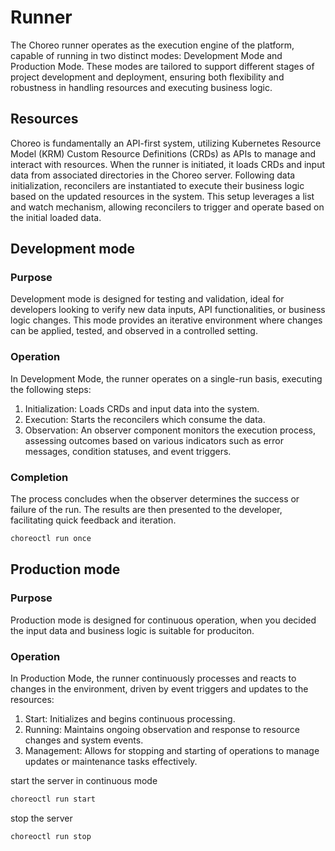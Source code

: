 # Runner

The Choreo runner operates as the execution engine of the platform, capable of running in two distinct modes: Development Mode and Production Mode. These modes are tailored to support different stages of project development and deployment, ensuring both flexibility and robustness in handling resources and executing business logic.

## Resources

Choreo is fundamentally an API-first system, utilizing Kubernetes Resource Model (KRM) Custom Resource Definitions (CRDs) as APIs to manage and interact with resources. When the runner is initiated, it loads CRDs and input data from associated directories in the Choreo server. Following data initialization, reconcilers are instantiated to execute their business logic based on the updated resources in the system. This setup leverages a list and watch mechanism, allowing reconcilers to trigger and operate based on the initial loaded data.

## Development mode

### Purpose

Development mode is designed for testing and validation, ideal for developers looking to verify new data inputs, API functionalities, or business logic changes. This mode provides an iterative environment where changes can be applied, tested, and observed in a controlled setting.

### Operation

In Development Mode, the runner operates on a single-run basis, executing the following steps:

1.	Initialization: Loads CRDs and input data into the system.
2.	Execution: Starts the reconcilers which consume the data.
3.	Observation: An observer component monitors the execution process, assessing outcomes based on various indicators such as error messages, condition statuses, and event triggers.

### Completion

The process concludes when the observer determines the success or failure of the run. The results are then presented to the developer, facilitating quick feedback and iteration.

```bash
choreoctl run once
```

## Production mode

### Purpose

Production mode is designed for continuous operation, when you decided the input data and business logic is suitable for produciton.

### Operation

In Production Mode, the runner continuously processes and reacts to changes in the environment, driven by event triggers and updates to the resources:

1.	Start: Initializes and begins continuous processing.
2.	Running: Maintains ongoing observation and response to resource changes and system events.
3.	Management: Allows for stopping and starting of operations to manage updates or maintenance tasks effectively.

start the server in continuous mode

```bash
choreoctl run start
```

stop the server

```bash
choreoctl run stop
```